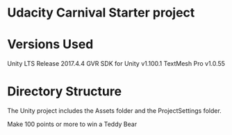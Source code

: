 # Udacity Carnival Starter project

# Versions Used
Unity LTS Release 2017.4.4
GVR SDK for Unity v1.100.1
TextMesh Pro v1.0.55

# Directory Structure
The Unity project includes the Assets folder and the ProjectSettings folder.

Make 100 points or more to win a Teddy Bear
